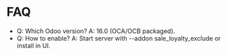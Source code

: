 # FAQ

- Q: Which Odoo version? A: 16.0 (OCA/OCB packaged).
- Q: How to enable? A: Start server with --addon sale_loyalty_exclude or install in UI.
